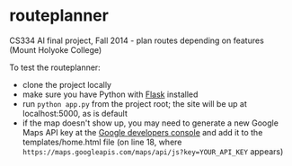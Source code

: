 routeplanner
============

CS334 AI final project, Fall 2014 - plan routes depending on features (Mount Holyoke College)

To test the routeplanner:

* clone the project locally
* make sure you have Python with [Flask](http://flask.pocoo.org/) installed
* run `python app.py` from the project root; the site will be up at localhost:5000, as is default
* if the map doesn't show up, you may need to generate a new Google Maps API key at the [Google developers console](https://console.developers.google.com) and add it to the templates/home.html file (on line 18, where `https://maps.googleapis.com/maps/api/js?key=YOUR_API_KEY` appears)


